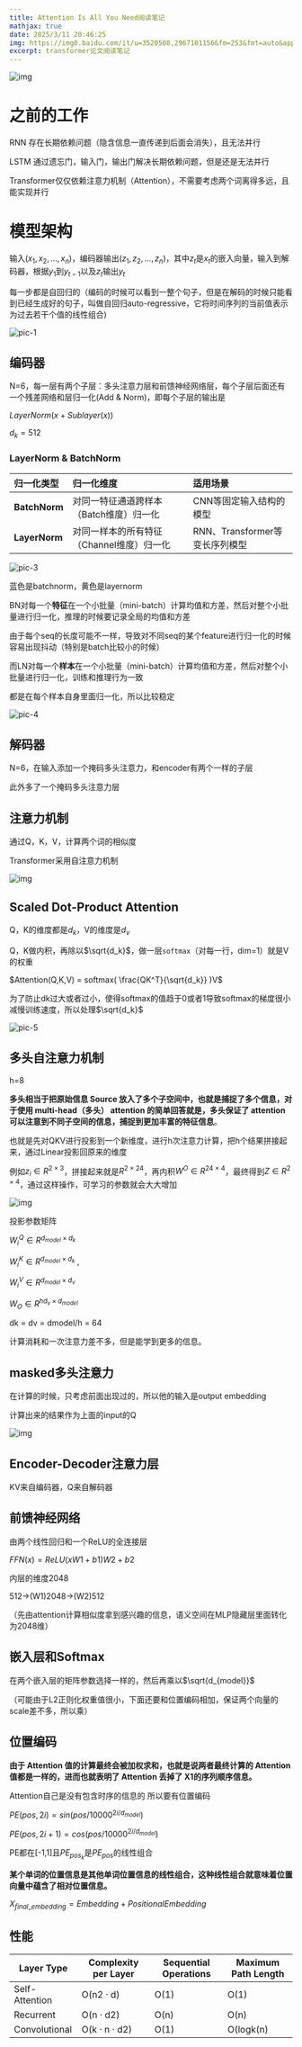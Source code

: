 ```yaml
---
title: Attention Is All You Need阅读笔记
mathjax: true
date: 2025/3/11 20:46:25
img: https://img0.baidu.com/it/u=3520508,2967101156&fm=253&fmt=auto&app=138&f=JPEG?w=786&h=500
excerpt: transformer论文阅读笔记
---
```


![img](https://imgmd.oss-cn-shanghai.aliyuncs.com/BERT_IMG/attention-%E8%AE%A1%E7%AE%97%E5%9B%BE.png)

# 之前的工作

RNN 存在长期依赖问题（隐含信息一直传递到后面会消失），且无法并行

LSTM 通过遗忘门，输入门，输出门解决长期依赖问题，但是还是无法并行

Transformer仅仅依赖注意力机制（Attention），不需要考虑两个词离得多远，且能实现并行

# 模型架构

输入$(x_1,x_2,...,x_n)$，编码器输出$(z_1,z_2,...,z_n)$，其中$z_t$是$x_t$的嵌入向量，输入到解码器，根据$y_1$到$y_{t-1}$以及$z_t$输出$y_t$

每一步都是自回归的（编码的时候可以看到一整个句子，但是在解码的时候只能看到已经生成好的句子，叫做自回归auto-regressive，它将时间序列的当前值表示为过去若干个值的线性组合)

![pic-1](/img/transformer-notes/pic-1.png)

## 编码器

N=6，每一层有两个子层：多头注意力层和前馈神经网络层，每个子层后面还有一个残差网络和层归一化(Add & Norm)，即每个子层的输出是

$LayerNorm(x + Sublayer(x))$

$d_k = 512$

### LayerNorm & BatchNorm

| 归一化类型    | 归一化维度                                | 适用场景                       |
| :------------ | :---------------------------------------- | :----------------------------- |
| **BatchNorm** | 对同一特征通道跨样本（Batch维度）归一化   | CNN等固定输入结构的模型        |
| **LayerNorm** | 对同一样本的所有特征（Channel维度）归一化 | RNN、Transformer等变长序列模型 |

![pic-3](/img/transformer-notes/pic-3.png)

蓝色是batchnorm，黄色是layernorm

BN对每一个**特征**在一个小批量（mini-batch）计算均值和方差，然后对整个小批量进行归一化，推理的时候要记录全局的均值和方差

由于每个seq的长度可能不一样，导致对不同seq的某个feature进行归一化的时候容易出现抖动（特别是batch比较小的时候）

而LN对每一个**样本**在一个小批量（mini-batch）计算均值和方差，然后对整个小批量进行归一化，训练和推理行为一致

都是在每个样本自身里面归一化，所以比较稳定

![pic-4](/img/transformer-notes/pic-4.png)

## 解码器

N=6，在输入添加一个掩码多头注意力，和encoder有两个一样的子层

此外多了一个掩码多头注意力层

## 注意力机制

通过Q，K，V，计算两个词的相似度

Transformer采用自注意力机制

![img](https://imgmd.oss-cn-shanghai.aliyuncs.com/BERT_IMG/QKV-%E7%9F%A9%E9%98%B5%E8%A1%A8%E7%A4%BA.jpg)

## Scaled Dot-Product Attention

Q，K的维度都是$d_k$，V的维度是$d_v$

Q，K做内积，再除以$\sqrt{d_k}$，做一层`softmax`（对每一行，dim=1）就是V的权重

$Attention(Q,K,V) = softmax( \frac{QK^T}{\sqrt{d_k}}  )V$

为了防止dk过大或者过小，使得softmax的值趋于0或者1导致softmax的梯度很小减慢训练速度，所以处理$\sqrt{d_k}$

![pic-5](/img/transformer-notes/pic-5.png)

## 多头自注意力机制

h=8

**多头相当于把原始信息 Source 放入了多个子空间中，也就是捕捉了多个信息，对于使用 multi-head（多头） attention 的简单回答就是，多头保证了 attention 可以注意到不同子空间的信息，捕捉到更加丰富的特征信息**。

也就是先对QKV进行投影到一个新维度，进行h次注意力计算，把h个结果拼接起来，通过Linear投影回原来的维度

例如$z_i \in R^{2×3}$，拼接起来就是$R^{2×24}$，再内积$W^O \in R^{24×4}$，最终得到$Z \in R^{2×4}$，通过这样操作，可学习的参数就会大大增加

![img](https://imgmd.oss-cn-shanghai.aliyuncs.com/BERT_IMG/multi-head-%E6%8B%BC%E6%8E%A5.jpg)

投影参数矩阵

$W^Q_i \in R^{d_{model}×d_k}$ 

$W^K_i \in R^{d_{model}×d_k}$  , 

$W^V_i \in R^{d_{model}×d_v}$ 

$W_O \in R^{ {hd_v}×d_{model} }$

dk = dv = dmodel/h = 64

计算消耗和一次注意力差不多，但是能学到更多的信息。

## masked多头注意力

在计算的时候，只考虑前面出现过的，所以他的输入是output embedding

计算出来的结果作为上面的input的Q

![img](https://imgmd.oss-cn-shanghai.aliyuncs.com/BERT_IMG/mask-attention-map-softmax.jpg)

## Encoder-Decoder注意力层

KV来自编码器，Q来自解码器

## 前馈神经网络

由两个线性回归和一个ReLU的全连接层

$FFN(x) = ReLU(xW1 + b1)W2 + b2$

内层的维度2048

512->(W1)2048->(W2)512

（先由attention计算相似度拿到感兴趣的信息，语义空间在MLP隐藏层里面转化为2048维）

## 嵌入层和Softmax

在两个嵌入层的矩阵参数选择一样的，然后再乘以$\sqrt{d_{model}}$

（可能由于L2正则化权重值很小，下面还要和位置编码相加，保证两个向量的scale差不多，所以乘）

## 位置编码

**由于 Attention 值的计算最终会被加权求和，也就是说两者最终计算的 Attention 值都是一样的，进而也就表明了 Attention 丢掉了 X1的序列顺序信息。**

Attention自己是没有包含时序的信息的
所以要有位置编码

$PE(pos,2i) = sin(pos/10000^{2i/d_{model}})$

$PE(pos,2i + 1) = cos(pos/10000^{2i/d_{model}})$

PE都在[-1,1]且$PE_{pos_k}$是$PE_{pos}$的线性组合

**某个单词的位置信息是其他单词位置信息的线性组合，这种线性组合就意味着位置向量中蕴含了相对位置信息。**

$X_{final\_embedding}=Embedding+PositionalEmbedding$

## 性能

| Layer Type     | Complexity per Layer | Sequential Operations | Maximum Path Length |
| -------------- | -------------------- | --------------------- | ------------------- |
| Self-Attention | O(n2 · d)            | O(1)                  | O(1)                |
| Recurrent      | O(n · d2)            | O(n)                  | O(n)                |
| Convolutional  | O(k · n · d2)        | O(1)                  | O(logk(n)           |

